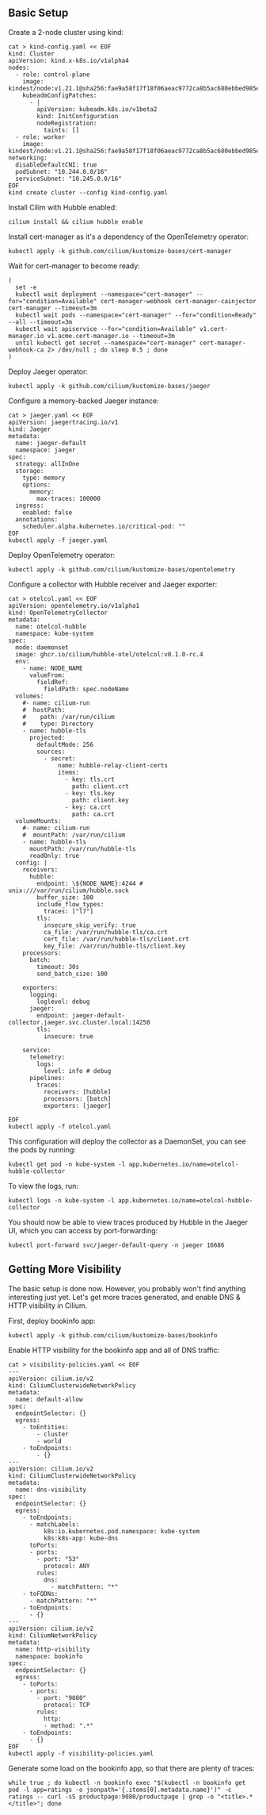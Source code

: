 ## Basic Setup

Create a 2-node cluster using kind:
```
cat > kind-config.yaml << EOF
kind: Cluster
apiVersion: kind.x-k8s.io/v1alpha4
nodes:
  - role: control-plane
    image: kindest/node:v1.21.1@sha256:fae9a58f17f18f06aeac9772ca8b5ac680ebbed985e266f711d936e91d113bad
    kubeadmConfigPatches:
      - |
        apiVersion: kubeadm.k8s.io/v1beta2
        kind: InitConfiguration
        nodeRegistration:
          taints: []
  - role: worker
    image: kindest/node:v1.21.1@sha256:fae9a58f17f18f06aeac9772ca8b5ac680ebbed985e266f711d936e91d113bad
networking:
  disableDefaultCNI: true
  podSubnet: "10.244.0.0/16"
  serviceSubnet: "10.245.0.0/16"
EOF
kind create cluster --config kind-config.yaml
```

Install Cilim with Hubble enabled:
```
cilium install && cilium hubble enable
```

Install cert-manager as it's a dependency of the OpenTelemetry operator:
```
kubectl apply -k github.com/cilium/kustomize-bases/cert-manager
```

Wait for cert-manager to become ready:
```
(
  set -e
  kubectl wait deployment --namespace="cert-manager" --for="condition=Available" cert-manager-webhook cert-manager-cainjector cert-manager --timeout=3m
  kubectl wait pods --namespace="cert-manager" --for="condition=Ready" --all --timeout=3m
  kubectl wait apiservice --for="condition=Available" v1.cert-manager.io v1.acme.cert-manager.io --timeout=3m
  until kubectl get secret --namespace="cert-manager" cert-manager-webhook-ca 2> /dev/null ; do sleep 0.5 ; done
)
```

Deploy Jaeger operator:
```
kubectl apply -k github.com/cilium/kustomize-bases/jaeger
```

Configure a memory-backed Jaeger instance:
```
cat > jaeger.yaml << EOF
apiVersion: jaegertracing.io/v1
kind: Jaeger
metadata:
  name: jaeger-default
  namespace: jaeger
spec:
  strategy: allInOne
  storage:
    type: memory
    options:
      memory:
        max-traces: 100000
  ingress:
    enabled: false
  annotations:
    scheduler.alpha.kubernetes.io/critical-pod: ""
EOF
kubectl apply -f jaeger.yaml
```


Deploy OpenTelemetry operator:
```
kubectl apply -k github.com/cilium/kustomize-bases/opentelemetry
```

Configure a collector with Hubble receiver and Jaeger exporter:
```
cat > otelcol.yaml << EOF
apiVersion: opentelemetry.io/v1alpha1
kind: OpenTelemetryCollector
metadata:
  name: otelcol-hubble
  namespace: kube-system
spec:
  mode: daemonset
  image: ghcr.io/cilium/hubble-otel/otelcol:v0.1.0-rc.4
  env:
    - name: NODE_NAME
      valueFrom:
        fieldRef:
          fieldPath: spec.nodeName
  volumes:
    #- name: cilium-run
    #  hostPath:
    #    path: /var/run/cilium
    #    type: Directory
    - name: hubble-tls
      projected:
        defaultMode: 256
        sources:
          - secret:
              name: hubble-relay-client-certs
              items:
                - key: tls.crt
                  path: client.crt
                - key: tls.key
                  path: client.key
                - key: ca.crt
                  path: ca.crt
  volumeMounts:
    #- name: cilium-run
    #  mountPath: /var/run/cilium
    - name: hubble-tls
      mountPath: /var/run/hubble-tls
      readOnly: true
  config: |
    receivers:
      hubble:
        endpoint: \${NODE_NAME}:4244 # unix:///var/run/cilium/hubble.sock
        buffer_size: 100
        include_flow_types:
          traces: ["l7"]
        tls:
          insecure_skip_verify: true
          ca_file: /var/run/hubble-tls/ca.crt
          cert_file: /var/run/hubble-tls/client.crt
          key_file: /var/run/hubble-tls/client.key
    processors:
      batch:
        timeout: 30s
        send_batch_size: 100

    exporters:
      logging:
        loglevel: debug
      jaeger:
        endpoint: jaeger-default-collector.jaeger.svc.cluster.local:14250
        tls:
          insecure: true

    service:
      telemetry:
        logs:
          level: info # debug
      pipelines:
        traces:
          receivers: [hubble]
          processors: [batch]
          exporters: [jaeger]

EOF
kubectl apply -f otelcol.yaml
```

This configuration will deploy the collector as a DaemonSet, you can see the pods by running:
```
kubectl get pod -n kube-system -l app.kubernetes.io/name=otelcol-hubble-collector
```

To view the logs, run:
```
kubectl logs -n kube-system -l app.kubernetes.io/name=otelcol-hubble-collector
```

You should now be able to view traces produced by Hubble in the Jaeger UI, which you can access by port-forwarding:
```
kubectl port-forward svc/jaeger-default-query -n jaeger 16686
```

## Getting More Visibility

The basic setup is done now. However, you probably won't find anything interesting just yet.
Let's get more traces generated, and enable DNS & HTTP visibility in Cilium.

First, deploy bookinfo app:
```
kubectl apply -k github.com/cilium/kustomize-bases/bookinfo
```

Enable HTTP visibility for the bookinfo app and all of DNS traffic:
```
cat > visibility-policies.yaml << EOF
---
apiVersion: cilium.io/v2
kind: CiliumClusterwideNetworkPolicy
metadata:
  name: default-allow
spec:
  endpointSelector: {}
  egress:
    - toEntities:
        - cluster
        - world
    - toEndpoints:
        - {}
---
apiVersion: cilium.io/v2
kind: CiliumClusterwideNetworkPolicy
metadata:
  name: dns-visibility
spec:
  endpointSelector: {}
  egress:
    - toEndpoints:
      - matchLabels:
          k8s:io.kubernetes.pod.namespace: kube-system
          k8s:k8s-app: kube-dns
      toPorts:
      - ports:
        - port: "53"
          protocol: ANY
        rules:
          dns:
            - matchPattern: "*"
    - toFQDNs:
      - matchPattern: "*"
    - toEndpoints:
      - {}
---
apiVersion: cilium.io/v2
kind: CiliumNetworkPolicy
metadata:
  name: http-visibility
  namespace: bookinfo
spec:
  endpointSelector: {}
  egress:
    - toPorts:
      - ports:
        - port: "9080"
          protocol: TCP
        rules:
          http:
          - method: ".*"
    - toEndpoints:
      - {}
EOF
kubectl apply -f visibility-policies.yaml
```

Generate some load on the bookinfo app, so that there are plenty of traces:
```
while true ; do kubectl -n bookinfo exec "$(kubectl -n bookinfo get pod -l app=ratings -o jsonpath='{.items[0].metadata.name}')" -c ratings -- curl -sS productpage:9080/productpage | grep -o "<title>.*</title>"; done
```
